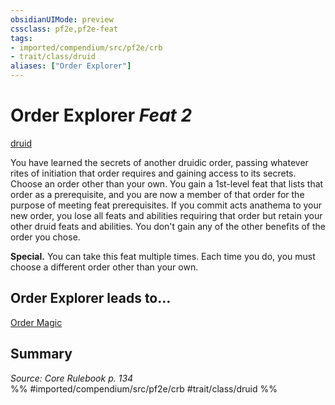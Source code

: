 ```yaml
---
obsidianUIMode: preview
cssclass: pf2e,pf2e-feat
tags:
- imported/compendium/src/pf2e/crb
- trait/class/druid
aliases: ["Order Explorer"]
---
```

# Order Explorer  *Feat 2*  
[druid](rules/traits/druid.md)  


You have learned the secrets of another druidic order, passing whatever rites of initiation that order requires and gaining access to its secrets. Choose an order other than your own. You gain a 1st-level feat that lists that order as a prerequisite, and you are now a member of that order for the purpose of meeting feat prerequisites. If you commit acts anathema to your new order, you lose all feats and abilities requiring that order but retain your other druid feats and abilities. You don't gain any of the other benefits of the order you chose.

**Special.** You can take this feat multiple times. Each time you do, you must choose a different order other than your own.

## Order Explorer leads to...

[Order Magic](order-magic.md)

## Summary

*Source: Core Rulebook p. 134*  
%% #imported/compendium/src/pf2e/crb #trait/class/druid %%